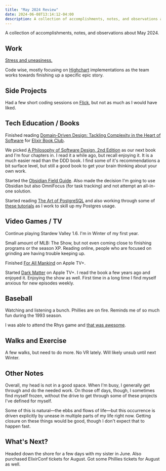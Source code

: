 ```yaml
---
title: "May 2024 Review"
date: 2024-06-08T13:14:12-04:00
description: A collection of accomplishments, notes, and observations about May 2024.
---
```


A collection of accomplishments, notes, and observations about May 2024.

## Work

[Stress and uneasiness.](https://www.reuters.com/markets/deals/bain-capital-take-powerschool-private-56-bln-deal-2024-06-07/)

Code wise, mostly focusing on [Highchart](https://www.highcharts.com/) implementations as the team works towards finishing up a specific epic story.

## Side Projects

Had a few short coding sessions on [Flick](https://github.com/zorn/flick), but not as much as I would have liked.

## Tech Education / Books

Finished reading [Domain-Driven Design: Tackling Complexity in the Heart of Software](https://www.goodreads.com/book/show/179133.Domain_Driven_Design) for [Elixir Book Club](https://elixirbookclub.com/).

We picked [A Philosophy of Software Design, 2nd Edition](https://www.amazon.com/dp/173210221X) as our next book and I'm four chapters in. I read it a while ago, but recall enjoying it. It is a much easier read than the DDD book. I find some of it's recommendations a bit surface level, but still a good book to get your brain thinking about your own work.

Started the [Obsidian Field Guide](https://learn.macsparky.com/p/obsidianfg-plus). Also made the decision I'm going to use Obsidian but also OmniFocus (for task tracking) and not attempt an all-in-one solution.

Started reading [The Art of PostgreSQL](https://theartofpostgresql.com/) and also working through some of [these tutorials](https://www.crunchydata.com/developers/tutorials) as I work to skill up my Postgres usage.

## Video Games / TV

Continue playing Stardew Valley 1.6. I'm in Winter of my first year.

Small amount of MLB: The Show, but not even coming close to finishing programs or the season XP. Reading online, people who are focused on grinding are having trouble keeping up.

Finished [For All Mankind](https://tv.apple.com/us/show/for-all-mankind/umc.cmc.6wsi780sz5tdbqcf11k76mkp7) on Apple TV+.

Started [Dark Matter](https://www.apple.com/tv-pr/originals/dark-matter/) on Apple TV+. I read the book a few years ago and enjoyed it. Enjoying the show as well. First time in a long time I find myself anxious for new episodes weekly.

## Baseball

Watching and listening a bunch. Phillies are on fire. Reminds me of so much fun during the 1993 season.

I was able to attend the Rhys game and [that was awesome](https://jawns.club/@zorn/112558597628384573).

## Walks and Exercise

A few walks, but need to do more. No VR lately. Will likely unsub until next Winter.

## Other Notes

Overall, my head is not in a good space. When I'm busy, I generally get through and do the needed work. On those off days, though, I sometimes find myself frozen, without the drive to get through some of these projects I've defined for myself. 

Some of this is natural—the ebbs and flows of life—but this occurrence is driven explicitly by unease in multiple parts of my life right now. Getting closure on these things would be good, though I don't expect that to happen fast.

## What's Next?

Headed down the shore for a few days with my sister in June. Also purchased ElixirConf tickets for August. Got some Phillies tickets for August as well.
